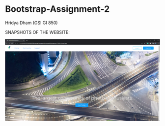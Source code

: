# Bootstrap-Assignment-2
Hridya Dham (GSI GI 850)


SNAPSHOTS OF THE WEBSITE:

<img src="Bootstrap Assignment-2%20v1/snapshots/1.png">
